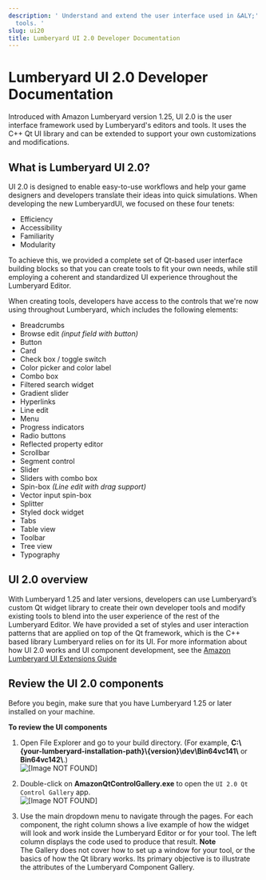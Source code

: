```yaml
---
description: ' Understand and extend the user interface used in &ALY;''s editors and
  tools. '
slug: ui20
title: Lumberyard UI 2.0 Developer Documentation
---
```

# Lumberyard UI 2\.0 Developer Documentation<a name="ui20"></a>

Introduced with Amazon Lumberyard version 1\.25, UI 2\.0 is the user interface framework used by Lumberyard's editors and tools\. It uses the C\+\+ Qt UI library and can be extended to support your own customizations and modifications\.

## What is Lumberyard UI 2\.0?<a name="what-is-ui20"></a>

UI 2\.0 is designed to enable easy\-to\-use workflows and help your game designers and developers translate their ideas into quick simulations\. When developing the new LumberyardUI, we focused on these four tenets: 
+ Efficiency
+ Accessibility
+ Familiarity
+ Modularity

To achieve this, we provided a complete set of Qt\-based user interface building blocks so that you can create tools to fit your own needs, while still employing a coherent and standardized UI experience throughout the Lumberyard Editor\.

When creating tools, developers have access to the controls that we're now using throughout Lumberyard, which includes the following elements:
+ Breadcrumbs
+ Browse edit *\(input field with button\)*
+ Button
+ Card
+ Check box / toggle switch
+ Color picker and color label 
+ Combo box
+ Filtered search widget
+ Gradient slider
+ Hyperlinks
+ Line edit
+ Menu
+ Progress indicators
+ Radio buttons
+ Reflected property editor
+ Scrollbar
+ Segment control
+ Slider
+ Sliders with combo box
+ Spin\-box *\(Line edit with drag support\)*
+ Vector input spin\-box
+ Splitter
+ Styled dock widget
+ Tabs
+ Table view
+ Toolbar
+ Tree view
+ Typography

## UI 2\.0 overview<a name="ui20-overview"></a>

 With Lumberyard 1\.25 and later versions, developers can use Lumberyard’s custom Qt widget library to create their own developer tools and modify existing tools to blend into the user experience of the rest of the Lumberyard Editor\. We have provided a set of styles and user interaction patterns that are applied on top of the Qt framework, which is the C\+\+ based library Lumberyard relies on for its UI\. For more information about how UI 2\.0 works and UI component development, see the [Amazon Lumberyard UI Extensions Guide](https://docs.aws.amazon.com/lumberyard/latest/ui/)

## Review the UI 2\.0 components<a name="ui20-components"></a>

Before you begin, make sure that you have Lumberyard 1\.25 or later installed on your machine\.

**To review the UI components**

1. Open File Explorer and go to your build directory\. \(For example, **C:\\\{your\-lumberyard\-installation\-path\}\\\{version\}\\dev\\Bin64vc141\\** or **Bin64vc142\\**\.\)  
![\[Image NOT FOUND\]](/images/userguide/ui/ui20-qt-control-gallery-file.jpg)

1. Double\-click on **AmazonQtControlGallery\.exe** to open the `UI 2.0 Qt Control Gallery` app\.  
![\[Image NOT FOUND\]](/images/userguide/ui/ui20-qt-control-gallery-main.jpg)

1. Use the main dropdown menu to navigate through the pages\. For each component, the right column shows a live example of how the widget will look and work inside the Lumberyard Editor or for your tool\. The left column displays the code used to produce that result\.
**Note**  
The Gallery does not cover how to set up a window for your tool, or the basics of how the Qt library works\. Its primary objective is to illustrate the attributes of the Lumberyard Component Gallery\.